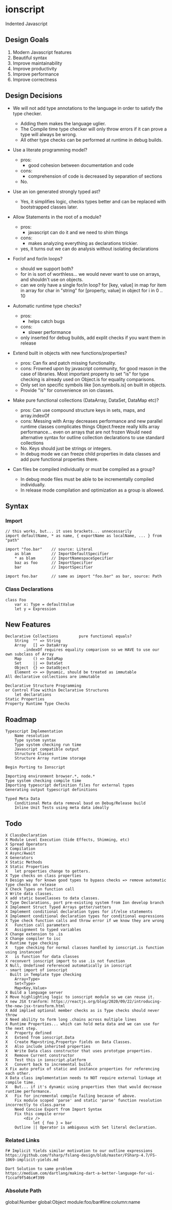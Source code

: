 # ionscript
Indented Javascript

## Design Goals

1. Modern Javascript features
2. Beautiful syntax
3. Improve maintainability
4. Improve productivity
5. Improve performance
6. Improve correctness

## Design Decisions

- We will not add type annotations to the language in order to satisfy the type checker.
    - Adding them makes the language uglier.
    - The Compile time type checker will only throw errors if it can prove a type will always be wrong.
    - All other type checks can be performed at runtime in debug builds.

- Use a literate programming model?
    - pros:
        - good cohesion between documentation and code
    - cons:
        - comprehension of code is decreased by separation of sections
    - No.

- Use an ion generated strongly typed ast?
    - Yes, it simplifies logic, checks types better and can be replaced with bootstrapped classes later.

- Allow Statements in the root of a module?
    - pros:
        - javascript can do it and we need to shim things
    - cons:
        - makes analyzing everything as declarations trickier.
    - yes, it turns out we can do analysis without isolating declarations

- For/of and for/in loops?
    - should we support both?
    - for in is sort of worthless... we would never want to use on arrays, and shouldn't use on objects.
    - can we only have a single for/in loop?
    for [key, value] in map
    for item in array
    for char in "string"
    for [property, value] in object
    for i in 0 .. 10

- Automatic runtime type checks?
    - pros:
        - helps catch bugs
    - cons:
        - slower performance
    - only inserted for debug builds, add explit checks if you want them in release

- Extend built in objects with new functions/properties?
    - pros:
        Can fix and patch missing functionality.
    - cons:
        Frowned upon by javascript community, for good reason in the case of libraries.
        Most important property to set "is" for type checking is already used on Object.is for equality comparisons.
    - Only set ion specific symbols like [ion.symbols.is] on built in objects.
    - Provide "is" for convenience on ion classes.

- Make pure functional collections (DataArray, DataSet, DataMap etc)?
    - pros:
        Can use compound structure keys in sets, maps, and array.indexOf
    - cons:
        Messing with Array decreases performance and new parallel runtime classes complicates things
        Object.freeze really kills array performance... even on arrays that are not frozen
        Would need alternative syntax for outline collection declarations to use standard collections
    - No. Keys should just be strings or integers.
    - In debug mode we can freeze child properties in data classes and add pure functional properties there.

- Can files be compiled individually or must be compiled as a group?
    - In debug mode files must be able to be incrementally compiled individually.
    - In release mode compilation and optimization as a group is allowed.

## Syntax

### Import

    // this works, but... it uses brackets... unnecessarily
    import defaultName, * as name, { exportName as localName, ... } from "path"

    import "foo.bar"    // source: Literal
        as blam         // ImportDefaultSpecifier
        * as blam       // ImportNamespaceSpecifier
        baz as foo      // ImportSpecifier
        bar             // ImportSpecifier

    import foo.bar      // same as import "foo.bar" as bar, source: Path

### Class Declarations

    class Foo
        var x: Type = defaultValue
        let y = Expression

## New Features

    Declarative Collections         pure functional equals?
        String  "" => String        
        Array   [] => DataArray
            .indexOf requires equality comparison so we HAVE to use our own subclass of Array
        Map     () => DataMap
        Set     || => DataSet
        Object  {} => DataObject
        Element <> => Dynamic, should be treated as immutable
    All declarative collections are immutable

    Declarative Structure Programming
    or Control Flow within Declarative Structures
        let declarations
    Static Properties
    Property Runtime Type Checks

## Roadmap

    Typescript Implementation
        Name resolution
        Type system syntax
        Type system checking run time
        Javascript compatible output
        Structure Classes
        Structure Array runtime storage
    
    Begin Porting to Ionscript

    Importing environment browser.*, node.*
    Type system checking compile time
    Importing typescript definition files for external types
    Generating output typescript definitions

    Typed Meta Data
        Conditional Meta data removal basd on Debug/Release build
        Inline Unit Tests using meta data ideally

## Todo

    X ClassDeclaration
    X Module Level Execution (Side Effects, Shimming, etc)
    X Spread Operators
    X Compilation
    X Async/Await
    X Generators
    X Static Methods
    X Static Properties
    X   let properties change to getters.
    X Type checks on class properties
    X Design way for known good types to bypass checks => remove automatic type checks on release
    X Check Types on function call
    X Write data classes.
    X add static baseClasses to data classes.
    X Type Declarations, port pre-existing system from Ion develop branch
    X Implement Struct Typed Arrays getter/setters
    X Implement conditional declaration types for if/else statements
    X Implement conditional declaration types for conditional expressions
    X Type check function calls and throw error if we know they are wrong
    X   Function call parameters
    X   Assignment to typed variables
    X Change extension to .is
    X Change compiler to isc
    X Runtime type checking
    X   type checking for normal classes handled by ionscript.is function using instanceof
    X   is function for data classes
    X reconvert ionscript import to use .is not function
    X Null, Undefined referenced automatically in ionscript
    - smart import of ionscript
      Built in Template type checking
        Array<Type>
        Set<Type>
        Map<Key,Value>
    X Build a language server
    X Move highlighting logic to ionscript module so we can reuse it.
    X new JSX tranform: https://reactjs.org/blog/2020/09/22/introducing-the-new-jsx-transform.html
    X Add implied optional member checks as is Type checks should never throw
    X Need ability to form long .chains across multiple lines
    X Runtime Properties... which can hold meta data and we can use for the next step.
    X   Property defined
    X   Extend from ionscript.Data
    X   Create Map<string,Property> fields on Data Classes.
    X   Also include inherited properties
    X   Write Data class constructor that uses prototype properties.
    X   Remove Current constructor
    X   Test this in ionscript.platform
    X   Convert back to incremental build.
    X Fix auto prefix of static and instance properties for referencing each other.
    X Data class implementation needs to NOT require external linkage at compile time.
    X   But... if it's dynamic using properties then that would decrease runtime performance.
    X   Fix for incremental compile failing because of above.
        Fix module scoped 'parse' and static 'parse' function resolution incorrectly to class.parse
        Need Concise Export from Import Syntax
        Fix this compile error
            <div />
                let { foo } = bar
        Outline || Operator is ambiguous with Set literal declaration.


### Related Links

    F# Implicit Yields similar motivation to our outline expressions
    https://github.com/fsharp/fslang-design/blob/master/FSharp-4.7/FS-1069-implicit-yields.md

    Dart Solution to same problem
    https://medium.com/dartlang/making-dart-a-better-language-for-ui-f1ccaf9f546c#f399

### Absolute Path

global:Number
global:Object
module:foo/bar#line:column:name

